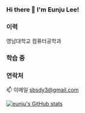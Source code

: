 ### Hi there 👋 I'm Eunju Lee!

### 이력
영남대학교 컴퓨터공학과

### 학습 중


### 연락처
📫 이메일 sbsdy3@gmail.com

[![eunju's GitHub stats](https://github-readme-stats.vercel.app/api?username={eunnju}&hide_title=true&show_icons=true&include_all_commits=true&disable_animations=true&theme=vue)](https://github.com/anuraghazra/github-readme-stats)


<!--
**eunnnju/eunnnju** is a ✨ _special_ ✨ repository because its `README.md` (this file) appears on your GitHub profile.

Here are some ideas to get you started:

- 🔭 I’m currently working on ...
- 🌱 I’m currently learning ...
- 👯 I’m looking to collaborate on ...
- 🤔 I’m looking for help with ...
- 💬 Ask me about ...
- 📫 How to reach me: ...
- 😄 Pronouns: ...
- ⚡ Fun fact: ...
-->
